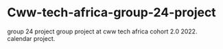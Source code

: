 # Cww-tech-africa-group-24-project
group 24 project
group project at cww tech africa cohort 2.0 2022.
calendar project.
